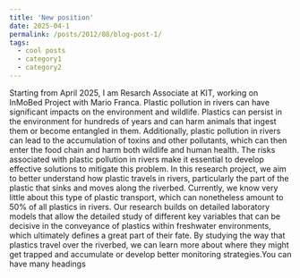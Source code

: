 ```yaml
---
title: 'New position'
date: 2025-04-1
permalink: /posts/2012/08/blog-post-1/
tags:
  - cool posts
  - category1
  - category2
---
```


Starting from April 2025, I am Resarch Associate at KIT, working on InMoBed Project with Mario Franca. Plastic pollution in rivers can have significant impacts on the environment and wildlife. Plastics can persist in the environment for hundreds of years and can harm animals that ingest them or become entangled in them. Additionally, plastic pollution in rivers can lead to the accumulation of toxins and other pollutants, which can then enter the food chain and harm both wildlife and human health. The risks associated with plastic pollution in rivers make it essential to develop effective solutions to mitigate this problem. In this research project, we aim to better understand how plastic travels in rivers, particularly the part of the plastic that sinks and moves along the riverbed. Currently, we know very little about this type of plastic transport, which can nonetheless amount to 50% of all plastics in rivers. Our research builds on detailed laboratory models that allow the detailed study of different key variables that can be decisive in the conveyance of plastics within freshwater environments, which ultimately defines a great part of their fate. By studying the way that plastics travel over the riverbed, we can learn more about where they might get trapped and accumulate or develop better monitoring strategies.You can have many headings
